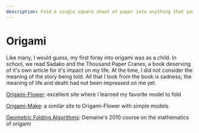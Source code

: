 ```yaml
---
description: Fold a single square sheet of paper into anything that you want.
---
```


# Origami

Like many, I would guess, my first foray into origami was as a child. In school, we read Sadako and the Thousand Paper Cranes, a book deserving of it's own article for it's impact on my life. At the time, I did not consider the meaning of the story being told. All that I took from the book is sadness; the meaning of life and death had not been impressed on me yet.&#x20;





[Origami-Flower](http://www.origami-flower.org/kawasaki-rose-new.php): excellent site where I learned my favorite model to fold

[Origami-Make](broken-reference): a similar site to Origami-Flower with simple models&#x20;

[Geometric Folding Algorithms](https://courses.csail.mit.edu/6.849/fall10/lectures/): Demaine's 2010 course on the mathematics of origami&#x20;

